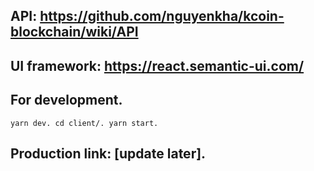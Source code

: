 ## API: https://github.com/nguyenkha/kcoin-blockchain/wiki/API

## UI framework: https://react.semantic-ui.com/

## For development.
``
yarn dev.
cd client/.
yarn start.
``
## Production link: [update later].
